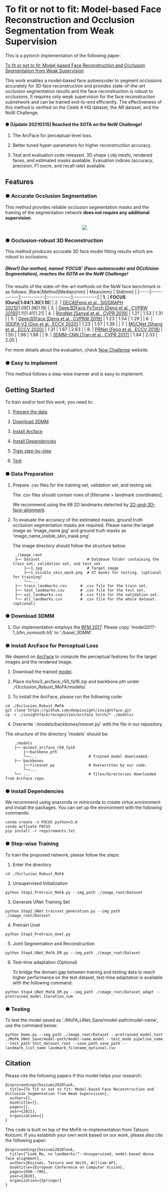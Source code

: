 # To fit or not to fit: Model-based Face Reconstruction and Occlusion Segmentation from Weak Supervision 

This is a pytorch implementation of the following paper:

[To fit or not to fit: Model-based Face Reconstruction and Occlusion Segmentation from Weak Supervision](https://arxiv.org/pdf/2106.09614.pdf)


This work enables a model-based face autoencoder to segment occlusions accurately for 3D face reconstruction and provides state-of-the-art occlusion segmentation results and the face reconstruction is robust to occlusions. It requires only weak supervision for the face reconstruction subnetwork and can be trained end-to-end efficiently. The effectiveness of this method is verified on the Celeb A HQ dataset, the AR dataset, and the NoW Challenge.

#### ● [Update 20210315] Reached the SOTA on the NoW Challenge!
  1. The ArcFace for perceptual-level loss.

  2. Better tuned hyper-parameters for higher reconstruction accuracy.

  3. Test and evaluation code released. 3D shape (.obj mesh), rendered faces, and estimated masks available. Evaluation indices (accuracy, precision, F1 socre, and recall rate) available. 


## Features

### ● Accurate Occlusion Segmentation

This method provides reliable occlusion segmentation masks and the training of the segmentation network **does not require any additional supervision**.

<p align="center"> 
<img src="https://github.com/unibas-gravis/Occlusion-Robust-MoFA/blob/main/visual_results.jpg">
</p>


### ● Occlusion-robust 3D Reconstruction

This method produces accurate 3D face model fitting results which are robust to occlusions.

##### [New!] Our method, named 'FOCUS' (Face-autoencoder and OCclUsion Segmentation), reaches the SOTA on the NoW Challenge!

The results of the state-of-the-art methods on the NoW face benchmark is as follows:
|Rank|Method|Median(mm)    | Mean(mm) | Std(mm) |
|:----:|:-----------:|:-----------:|:-----------:|:-----------:|
| **1.** | **FOCUS (Ours)**|**1.04**|**1.30**|**1.10**|
| 2. | [DECA\[Feng et al., SIGGRAPH 2021\]](https://github.com/YadiraF/DECA)|1.09|1.38|1.18|
| 3. | [Deep3DFace PyTorch [Deng et al., CVPRW 2019]](https://github.com/sicxu/Deep3DFaceRecon_pytorch)|1.11|1.41|1.21|
| 4. | 	[RingNet [Sanyal et al., CVPR 2019]](https://github.com/soubhiksanyal/RingNet) | 1.21 | 1.53 | 1.31 |
| 5. | [Deep3DFace [Deng et al., CVPRW 2019]](https://github.com/microsoft/Deep3DFaceReconstruction) | 1.23 | 1.54 | 1.29 |
| 6. | [3DDFA-V2 [Guo et al., ECCV 2020]](https://github.com/cleardusk/3DDFA_V2) | 1.23 | 1.57 | 1.39 |
| 7. | [MGCNet [Shang et al., ECCV 2020]](https://github.com/jiaxiangshang/MGCNet) | 1.31 | 1.87 | 2.63 |
| 8. | [PRNet [Feng et al., ECCV 2018]](https://github.com/YadiraF/PRNet) | 1.50 | 1.98 | 1.88 |
| 9. | [3DMM-CNN [Tran et al., CVPR 2017]](https://github.com/anhttran/3dmm_cnn) | 1.84 | 2.33 | 2.05 |

For more details about the evaluation, check [Now Challenge](https://ringnet.is.tue.mpg.de/challenge.html) website.


### ● Easy to implement

This method follows a step-wise manner and is easy to implement.

## Getting Started

To train and/or test this work, you need to:

   1. [Prepare the data](https://github.com/unibas-gravis/Occlusion-Robust-MoFA#-data-preparation)
    
   2. [Download 3DMM](https://github.com/unibas-gravis/Occlusion-Robust-MoFA#-download-3dmm)
   
   3. [Install Arcface](https://github.com/unibas-gravis/Occlusion-Robust-MoFA#-install-arcface-for-perceptual-loss)
    
   4. [Install Dependencies](https://github.com/unibas-gravis/Occlusion-Robust-MoFA#-install-dependencies)
    
   5. [Train step-by-step](https://github.com/unibas-gravis/Occlusion-Robust-MoFA#-step-wise-training)
   
   6. [Test](https://github.com/unibas-gravis/Occlusion-Robust-MoFA#-testing)

### ● Data Preparation
  
  
1. Prepare .csv files for the training set, validation set, and testing set.

    The .csv files should contain rows of [filename + landmark coordinates].
    
    We recommend using the 68 2D landmarks detected by [2D-and-3D-face-alignment](https://github.com/1adrianb/2D-and-3D-face-alignment).

2. To evaluate the accuracy of the estimated masks, ground truth occlusion segmentation masks are required. Please name the target image as 'image_name.jpg' and ground truth masks as 'image_name_visible_skin_mask.png'.

   The image directory should follow the structure below:
    
		./image_root
		├── Dataset                     # Database folder containing the train set, validation set, and test set.
		    ├──1.jpg                    # Target image
		    ├──1_visible_skin_mask.png  # GT masks for testing. (optional for training)
		    └──...
		├── train_landmarks.csv      # .csv file for the train set.
		├── test_landmarks.csv       # .csv file for the test set.
		├── val_landmarks.csv        # .csv file for the validation set.
		└── all_landmarks.csv        # .csv file for the whole dataset. (optional)

  

 


### ● Download 3DMM

  1. Our implementation employs the [BFM 2017](https://faces.dmi.unibas.ch/bfm/bfm2017.html). Please copy 'model2017-1_bfm_nomouth.h5' to './basel_3DMM'.


### ● Install ArcFace for Perceptual Loss
  We depend on [ArcFace](https://github.com/deepinsight/insightface/tree/master/recognition/arcface_torch) to compute the perceptual features for the target images and the rendered image. 
  1. Download the trained [model](https://onedrive.live.com/?authkey=%21AFZjr283nwZHqbA&id=4A83B6B633B029CC%215583&cid=4A83B6B633B029CC).

  2. Place ms1mv3_arcface_r50_fp16.zip and backbone.pth under ./Occlusion_Robust_MoFA/models/.
  
  3. To install the ArcFace, please run the following code:
  
    cd ./Occlusion_Robust_MoFA
    git clone https://github.com/deepinsight/insightface.git
    cp -r ./insightface/recognition/arcface_torch/* ./models/
    
  4. Overwrite './models/backbones/iresnet.py' with the file in our repository.
  
  The structure of the directory 'models' should be:
  
  		./models
		├── ms1mv3_arcface_r50_fp16
		    ├──backbone.pth
		    └──...                       # Trained model downloaded.
		├── backbones
		    ├──*iresnet.py               # Overwritten by our code.
		    └──...
		└── ...                          # files/directories downloaded from ArcFace repo.

### ● Install Dependencies

  We recommend using anaconda or miniconda to create virtue environment and install the packages. You can set up the environment with the following commands:

    conda create -n FOCUS python=3.6
    conda activate FOCUS
    pip install -r requirements.txt
    

### ● Step-wise Training

To train the proposed network, please follow the steps:
  1. Enter the directory

	cd ./Occlusion_Robust_MoFA

  2. Unsupervised Initialization
    
	python Step1_Pretrain_MoFA.py --img_path ./image_root/Dataset
    
  3. Generate UNet Training Set

	python Step2_UNet_trainset_generation.py --img_path ./image_root/Dataset

  4. Pretrain Unet

	python Step3_Pretrain_Unet.py

  5. Joint Segmentation and Reconstruction

	python Step4_UNet_MoFA_EM.py --img_path ./image_root/Dataset

  6. Test-time adaptation (Optional) 
  
	 To  bridge the domain gap between training and testing data to reach higher performance on the test dataset, test-time adaptation is available with the following command: 
	
	python Step4_UNet_MoFA_EM.py --img_path ./image_root/Dataset_adapt --pretrained_model iteration_num

[//]: # (TODO: release model)

### ● Testing
   To test the model saved as './MoFA_UNet_Save/model-path/model-name', use the command below:
   
	python Demo.py --img_path ./image_root/Dataset --pretrained_model_test ./MoFA_UNet_Save/model-path/model-name.model --test_mode pipeline_name --test_path test_dataset_root --save_path save_path --landmark_list_name landmark_filename_optional.csv


## Citation

Please cite the following papers if this model helps your research:

    @inproceedings{koizumi2020look,
      title={To fit or not to fit: Model-based Face Reconstruction and Occlusion Segmentation from Weak Supervision},
      author={},
      booktitle={},
      pages={},
      year={2021},
      organization={}
    }
    
This code is built on top of the MoFA re-implementation from Tatsuro Koizumi. If you establish your own work based on our work, please also cite the following paper:

    @inproceedings{koizumi2020look,
      title={“Look Ma, no landmarks!”--Unsupervised, model-based dense face alignment},
      author={Koizumi, Tatsuro and Smith, William AP},
      booktitle={European Conference on Computer Vision},
      pages={690--706},
      year={2020},
      organization={Springer}
    }
